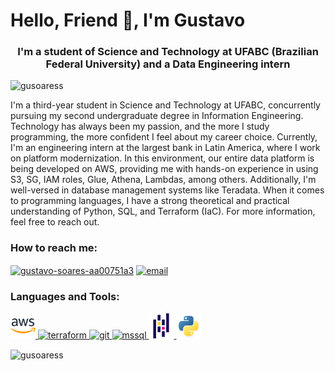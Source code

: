 <h1 align="left">Hello, Friend 👋, I'm Gustavo</h1>
<h3 align="center">I'm a student of Science and Technology at UFABC (Brazilian Federal University) and a Data Engineering intern</h3>

<p align="left"> <img src="https://komarev.com/ghpvc/?username=gusoaress&label=Profile%20views&color=0e75b6&style=flat" alt="gusoaress" /> </p>

<p align="left">
  I'm a third-year student in Science and Technology at UFABC, concurrently pursuing my second undergraduate degree in Information Engineering. Technology has always been my passion, and the more I study programming, the more confident I feel about my career choice. Currently, I'm an engineering intern at the largest bank in Latin America, where I work on platform modernization. In this environment, our entire data platform is being developed on AWS, providing me with hands-on experience in using S3, SG, IAM roles, Glue, Athena, Lambdas, among others. Additionally, I'm well-versed in database management systems like Teradata. When it comes to programming languages, I have a strong theoretical and practical understanding of Python, SQL, and Terraform (IaC). For more information, feel free to reach out.
</p>

<h3 align="left">How to reach me:</h3>
<p align="left">
  <a href="https://linkedin.com/in/gustavo-soares-aa00751a3" target="blank"><img align="center" src="https://raw.githubusercontent.com/rahuldkjain/github-profile-readme-generator/master/src/images/icons/Social/linked-in-alt.svg" alt="gustavo-soares-aa00751a3" height="30" width="40" /></a>
  <a href="mailto:gusoare_s@outlook.com"><img align="center" src="https://img.icons8.com/fluency/48/000000/microsoft-outlook-2019.png" alt="email" height="30" width="30"/></a>
</p>

<h3 align="left">Languages and Tools:</h3>
<p align="left">
  <a href="https://aws.amazon.com" target="_blank" rel="noreferrer"> <img src="https://raw.githubusercontent.com/devicons/devicon/master/icons/amazonwebservices/amazonwebservices-original-wordmark.svg" alt="aws" width="40" height="40"/> </a>
  <a href="https://www.terraform.io/" target="_blank" rel="noreferrer"> <img src="https://www.vectorlogo.zone/logos/terraformio/terraformio-icon.svg" alt="terraform" width="40" height="40"/> </a>
  <a href="https://git-scm.com/" target="_blank" rel="noreferrer"> <img src="https://www.vectorlogo.zone/logos/git-scm/git-scm-icon.svg" alt="git" width="40" height="40"/> </a>
  <a href="https://www.microsoft.com/en-us/sql-server" target="_blank" rel="noreferrer"> <img src="https://www.svgrepo.com/show/303229/microsoft-sql-server-logo.svg" alt="mssql" width="40" height="40"/> </a>
  <a href="https://pandas.pydata.org/" target="_blank" rel="noreferrer"> <img src="https://raw.githubusercontent.com/devicons/devicon/2ae2a900d2f041da66e950e4d48052658d850630/icons/pandas/pandas-original.svg" alt="pandas" width="40" height="40"/> </a>
  <a href="https://www.python.org" target="_blank" rel="noreferrer"> <img src="https://raw.githubusercontent.com/devicons/devicon/master/icons/python/python-original.svg" alt="python" width="40" height="40"/> </a>
</p>

<p><img align="center" src="https://github-readme-stats.vercel.app/api/top-langs?username=gusoaress&show_icons=true&locale=en&layout=compact" alt="gusoaress" /></p>


